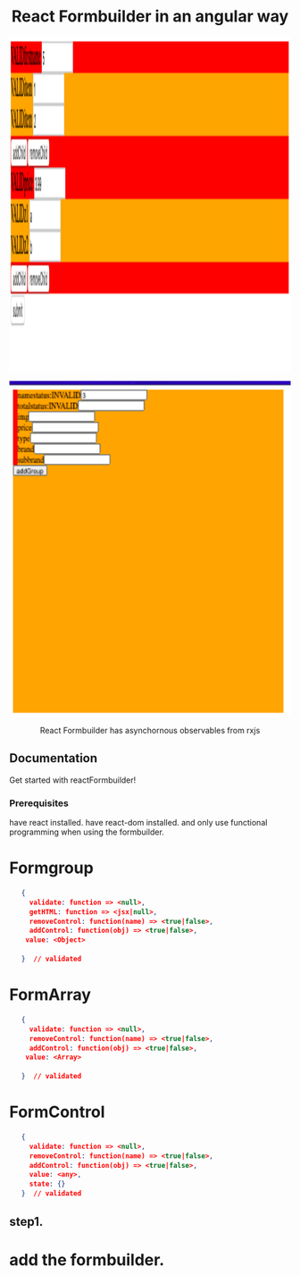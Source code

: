 <h1 align="center"> React Formbuilder in an angular way</h1>

<p align="center">
  <img src="./form.png" width="600px" height="600px"/>
</p>
<p align="center">
  <img src="./readme.png" width="600px" height="600px"/>
</p>
<p align="center">
React Formbuilder has asynchornous observables from rxjs
</p>



## Documentation

Get started with reactFormbuilder!


### Prerequisites
 have react installed.
 have react-dom installed.
 and only use functional programming when using the formbuilder.



# Formgroup

```json
   {
     validate: function => <null>,
     getHTML: function => <jsx|null>,
     removeControl: function(name) => <true|false>,
     addControl: function(obj) => <true|false>,
    value: <Object>

   }  // validated
```
# FormArray

```json
   {
     validate: function => <null>,
     removeControl: function(name) => <true|false>,
     addControl: function(obj) => <true|false>,
    value: <Array>

   }  // validated
```

# FormControl

```json
   {
     validate: function => <null>,
     removeControl: function(name) => <true|false>,
     addControl: function(obj) => <true|false>,
     value: <any>,
     state: {}
   }  // validated
```




 ## step1.

 # add the formbuilder.